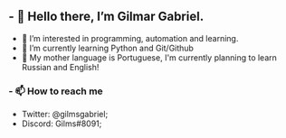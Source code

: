 ## - 👋 Hello there, I’m Gilmar Gabriel.
  - 👀 I’m interested in programming, automation and learning.
  - 🌱 I’m currently learning Python and Git/Github
  - 🍒 My mother language is Portuguese, I'm currently planning to learn Russian and English!
### - 📫 How to reach me
  - Twitter:  @gilmsgabriel;
  - Discord:  Gilms#8091;




<!---
GilmsGabriel/GilmsGabriel is a ✨ special ✨ repository because its `README.md` (this file) appears on your GitHub profile.
You can click the Preview link to take a look at your changes.
--->
